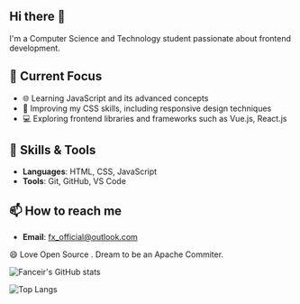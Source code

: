 ## Hi there 👋
I'm a Computer Science and Technology student passionate about frontend development.

## 🔭 Current Focus
- 🌐 Learning JavaScript and its advanced concepts
- 📱 Improving my CSS skills, including responsive design techniques
- 💻 Exploring frontend libraries and frameworks such as Vue.js, React.js

## 🌱 Skills & Tools
- **Languages**: HTML, CSS, JavaScript
- **Tools**: Git, GitHub, VS Code

## 📫 How to reach me
- **Email**: [fx_official@outlook.com](fx_official@outlook.com)

😄 Love Open Source . Dream to be an Apache Commiter.

![Fanceir's GitHub stats](https://github-readme-stats.vercel.app/api?username=Fanceir&show_icons=true&theme=tokyonight)


![Top Langs](https://github-readme-stats.vercel.app/api/top-langs/?username=Fanceir&layout=compact&theme=tokyonight)


<!--
**Fanceir/Fanceir** is a ✨ _special_ ✨ repository because its `README.md` (this file) appears on your GitHub profile.

Here are some ideas to get you started:

- 🔭 I’m currently working on ...
- 🌱 I’m currently learning ...
- 👯 I’m looking to collaborate on ...
- 🤔 I’m looking for help with ...
- 💬 Ask me about ...
- 📫 How to reach me: ...
- 😄 Pronouns: ...
- ⚡ Fun fact: ...
-->
